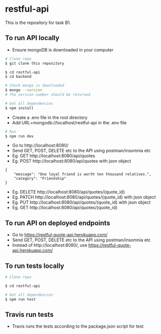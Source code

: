 # restful-api
This is the repository for task B1.

## To run API locally
* Ensure mongoDB is downloaded in your computer

```bash
# Clone repo
$ git clone this repository

$ cd restful-api
$ cd backend

# Check mongo is downloaded
$ mongo --version
# The version number should be returned

# Get all dependencies
$ npm install
```

* Create a .env file in the root directory
* Add URL=mongodb://localhost/restful-api in the .env file

```bash
# Run
$ npm run dev
```

* Go to http://localhost:8080/
* Send GET, POST, DELETE etc to the API using postman/insomnia etc
* Eg. GET http://localhost:8080/api/quotes
* Eg. POST http://localhost:8080/api/quotes with json object
```
{
	"message": "One loyal friend is worth ten thousand relatives.",
	"category": "Friendship"
}
```
* Eg. DELETE http://localhost:8080/api/quotes/{quote_id}
* Eg. PATCH http://localhost:8080/api/quotes/{quote_id} with json object
* Eg. PUT http://localhost:8080/api/quotes/{quote_id} with json object
* Eg. GET http://localhost:8080/api/quotes/{quote_id}

## To run API on deployed endpoints

* Go to https://restful-quote-api.herokuapp.com/
* Send GET, POST, DELETE etc to the API using postman/insomnia etc
* Instead of http://localhost:8080/, use https://restful-quote-api.herokuapp.com/  

## To run tests locally

```bash
# Clone repo

$ cd restful-api

# Get all dependencies
$ npm run test
```

## Travis run tests

* Travis runs the tests according to the package.json script for test
